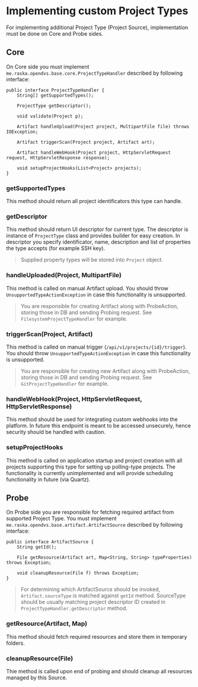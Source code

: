 # Implementing custom Project Types
For implementing additional Project Type (Project Source), implementation must be done on Core and Probe sides.

## Core
On Core side you must implement `me.raska.opendvs.base.core.ProjectTypeHandler` described by following interface:
```
public interface ProjectTypeHandler {
    String[] getSupportedTypes();

    ProjectType getDescriptor();

    void validate(Project p);

    Artifact handleUpload(Project project, MultipartFile file) throws IOException;

    Artifact triggerScan(Project project, Artifact art);

    Artifact handleWebHook(Project project, HttpServletRequest request, HttpServletResponse response);

    void setupProjectHooks(List<Project> projects);
}
```

### getSupportedTypes
This method should return all project identificators this type can handle.

### getDescriptor
This method should return UI descriptor for current type. The descriptor is instance of `ProjectType` class and provides builder for easy creation. In descriptor you specify identificator, name, description and list of properties the type accepts (for example SSH key).

> Supplied property types will be stored into `Project` object.

### handleUploaded(Project, MultipartFile)
This method is called on manual Artifact upload. You should throw `UnsupportedTypeActionException` in case this functionality is unsupported.

> You are responsible for creating Artifact along with ProbeAction, storing those in DB and sending Probing request. See `FilesystemProjectTypeHandler` for example.

### triggerScan(Project, Artifact)
This method is called on manual trigger (`/api/v1/projects/{id}/trigger`). You should throw `UnsupportedTypeActionException` in case this functionality is unsupported.

> You are responsible for creating new Artifact along with ProbeAction, storing those in DB and sending Probing request. See `GitProjectTypeHandler` for example.

### handleWebHook(Project, HttpServletRequest, HttpServletResponse)
This method should be used for integrating custom webhooks into the platform. In future this endpoint is meant to be accessed unsecurely, hence security should be handled with caution.

### setupProjectHooks
This method is called on application startup and project creation with all projects supporting this type for setting up polling-type projects. The functionality is currently unimplemented and will provide scheduling functionality in future (via Quartz).


## Probe
On Probe side you are responsible for fetching required artifact from supported Project Type. You must implement `me.raska.opendvs.base.artifact.ArtifactSource` described by following interface:
```
public interface ArtifactSource {
    String getId();

    File getResource(Artifact art, Map<String, String> typeProperties) throws Exception;

    void cleanupResource(File f) throws Exception;
}
```

> For determining which ArtifactSource should be invoked, `Artifact.sourceType` is matched against `getId` method. SourceType should be usually matching project descriptor ID created in `ProjectTypeHandler.getDescriptor` method.

### getResource(Artifact, Map)
This method should fetch required resources and store them in temporary folders.

### cleanupResource(File)
Thie method is called upon end of probing and should cleanup all resources managed by this Source.

